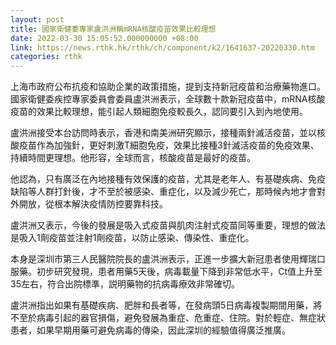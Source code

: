 ```yaml
---
layout: post
title: 國家衛健委專家盧洪洲稱mRNA核酸疫苗效果比較理想
date: 2022-03-30 15:05:52.000000000 +08:00
link: https://news.rthk.hk/rthk/ch/component/k2/1641637-20220330.htm
categories: rthk
---
```


上海市政府公布抗疫和協助企業的政策措施，提到支持新冠疫苗和治療藥物進口。國家衛健委疾控專家委員會委員盧洪洲表示，全球數十款新冠疫苗中，mRNA核酸疫苗的效果比較理想，能引起人類細胞免疫較長久，認同要引入到內地使用。

盧洪洲接受本台訪問時表示，香港和南美洲研究顯示，接種兩針滅活疫苗，並以核酸疫苗作為加強針，更好刺激T細胞免疫，效果比接種3針滅活疫苗的免疫效果、持續時間更理想。他形容，全球而言，核酸疫苗是最好的疫苗。

他認為，只有廣泛在內地接種有效保護的疫苗，尤其是老年人、有基礎疾病、免疫缺陷等人群打針後，才不至於被感染、重症化，以及減少死亡，那時候內地才會對外開放，從根本解決疫情防控要靠科技。

盧洪洲又表示，今後的發展是吸入式疫苗與肌肉注射式疫苗同等重要，理想的做法是吸入1劑疫苗並注射1劑疫苗，以防止感染、傳染性、重症化。

本身是深圳市第三人民醫院院長的盧洪洲表示，正進一步擴大新冠患者使用輝瑞口服藥。初步研究發現，患者用藥5天後，病毒載量下降到非常低水平，Ct值上升至35左右，符合出院標準，説明藥物的抗病毒療效非常確切。

盧洪洲指出如果有基礎疾病、肥胖和長者等，在發病頭5日病毒複製期間用藥，將不至於病毒引起的器官損傷，避免發展為重症、危重症、住院。對於輕症、無症狀患者，如果早期用藥可避免病毒的傳染，因此深圳的經驗值得廣泛推廣。
